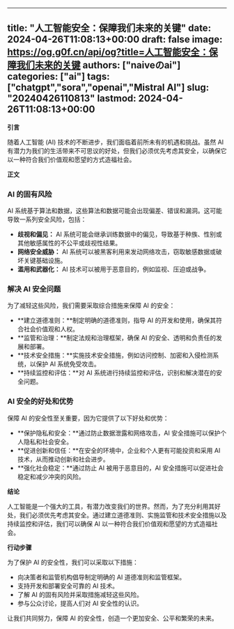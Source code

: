 
---
title: "人工智能安全：保障我们未来的关键"
date: 2024-04-26T11:08:13+00:00
draft: false
image: https://og.g0f.cn/api/og?title=人工智能安全：保障我们未来的关键
authors: ["naiveのai"]
categories: ["ai"]
tags: ["chatgpt","sora","openai","Mistral AI"]
slug: "20240426110813"
lastmod: 2024-04-26T11:08:13+00:00
---
**引言**

随着人工智能 (AI) 技术的不断进步，我们面临着前所未有的机遇和挑战。虽然 AI 有潜力为我们的生活带来不可思议的好处，但我们必须优先考虑其安全，以确保它以一种符合我们价值观和愿望的方式造福社会。

**正文**

### AI 的固有风险

AI 系统基于算法和数据，这些算法和数据可能会出现偏差、错误和漏洞。这可能导致一系列安全风险，包括：

- **歧视和偏见：** AI 系统可能会继承训练数据中的偏见，导致基于种族、性别或其他敏感属性的不公平或歧视性结果。
- **网络安全威胁：** AI 系统可以被黑客利用来发动网络攻击，窃取敏感数据或破坏关键基础设施。
- **滥用和武器化：** AI 技术可以被用于恶意目的，例如监视、压迫或战争。

### 解决 AI 安全问题

为了减轻这些风险，我们需要采取综合措施来保障 AI 的安全：

- **建立道德准则：**制定明确的道德准则，指导 AI 的开发和使用，确保其符合社会价值观和人权。
- **监管和治理：**制定法规和治理框架，确保 AI 的安全、透明和负责任的发展和部署。
- **技术安全措施：**实施技术安全措施，例如访问控制、加密和入侵检测系统，以保护 AI 系统免受攻击。
- **持续监控和评估：**对 AI 系统进行持续监控和评估，识别和解决潜在的安全问题。

### AI 安全的好处和优势

保障 AI 的安全性至关重要，因为它提供了以下好处和优势：

- **保护隐私和安全：**通过防止数据泄露和网络攻击，AI 安全措施可以保护个人隐私和社会安全。
- **促进创新和信任：**在安全的环境中，企业和个人更有可能投资和采用 AI 技术，从而推动创新和社会进步。
- **强化社会稳定：**通过防止 AI 被用于恶意目的，AI 安全措施可以促进社会稳定和减少冲突的风险。

**结论**

人工智能是一个强大的工具，有潜力改变我们的世界。然而，为了充分利用其好处，我们必须优先考虑其安全。通过建立道德准则、实施监管和技术安全措施以及持续监控和评估，我们可以确保 AI 以一种符合我们价值观和愿望的方式造福社会。

**行动步骤**

为了保护 AI 的安全性，我们可以采取以下措施：

- 向决策者和监管机构倡导制定明确的 AI 道德准则和监管框架。
- 支持开发和部署安全可靠的 AI 技术。
- 了解 AI 的固有风险并采取措施减轻这些风险。
- 参与公众讨论，提高人们对 AI 安全性的认识。

让我们共同努力，保障 AI 的安全性，创造一个更加安全、公平和繁荣的未来。